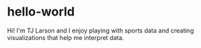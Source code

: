 # hello-world

Hi! I'm TJ Larson and I enjoy playing with sports data and creating visualizations that help me interpret data. 
